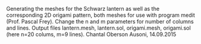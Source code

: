 Generating the meshes for the Schwarz lantern as well as the corresponding 2D origami pattern,
both meshes for use with program medit (Prof. Pascal Frey).
Change the n and m parameters for number of columns and lines.
Output files lantern.mesh, lantern.sol, origami.mesh, origami.sol (here n=20 colums, m=9 lines).
Chantal Oberson Ausoni, 14.09.2015
